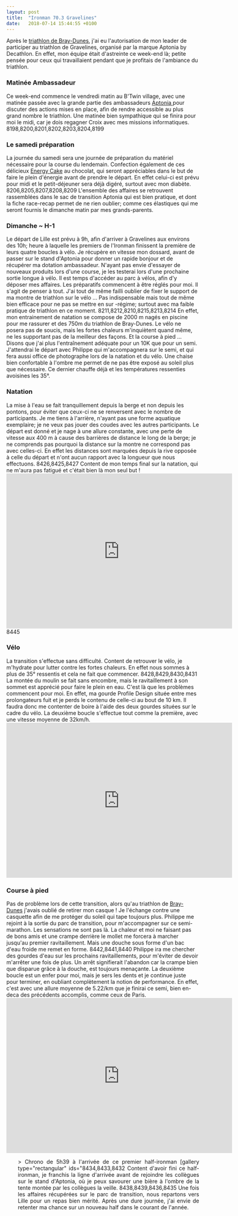 ```yaml
---
layout: post
title:  "Ironman 70.3 Gravelines"
date:   2018-07-14 15:44:55 +0100
---
```

Après le <a href="http://twomoulins.fr/triathlon-braydunes/">triathlon de Bray-Dunes</a>, j'ai eu l'autorisation de mon leader de participer au triathlon de Gravelines, organisé par la marque Aptonia by Decathlon. En effet, mon équipe était d'astreinte ce week-end là; petite pensée pour ceux qui travaillaient pendant que je profitais de l'ambiance du triathlon.

<h3 style="text-align: justify;">Matinée Ambassadeur</h3>
Ce week-end commence le vendredi matin au B'Twin village, avec une matinée passée avec la grande partie des ambassadeurs <a href="https://www.decathlon.fr/sport/c0-nutrition-sportive/_/N-rinoim" target="_blank" rel="noopener">Aptonia  </a>pour discuter des actions mises en place, afin de rendre accessible au plus grand nombre le triathlon. Une matinée bien sympathique qui se finira pour moi le midi, car je dois regagner Croix avec mes missions informatiques.
8198,8200,8201,8202,8203,8204,8199
<h3 style="text-align: justify;">Le samedi préparation</h3>
La journée du samedi sera une journée de préparation du matériel nécessaire pour la course du lendemain. Confection également de ces délicieux <a href="https://www.decathlon.fr/energy-cake-chocolat-3x100g-id_8408970.html" target="_blank" rel="noopener">Energy Cake</a> au chocolat, qui seront appréciables dans le but de faire le plein d'énergie avant de prendre le départ. En effet celui-ci est prévu pour midi et le petit-déjeuner sera déjà digéré, surtout avec mon diabète.
8206,8205,8207,8208,8209
L'ensemble des affaires se retrouvent rassemblées dans le sac de transition Aptonia qui est bien pratique, et dont la fiche race-recap permet de ne rien oublier; comme ces élastiques qui me seront fournis le dimanche matin par mes grands-parents.

<h3 style="text-align: justify;">Dimanche ~ H-1</h3>
Le départ de Lille est prévu à 9h, afin d'arriver à Gravelines aux environs des 10h; heure à laquelle les premiers de l'Ironman finissent la première de leurs quatre boucles à vélo.
Je récupère en vitesse mon dossard, avant de passer sur le stand d'Aptonia pour donner un rapide bonjour et de récupérer ma dotation ambassadeur. N'ayant pas envie d'essayer de nouveaux produits lors d'une course, je les testerai lors d'une prochaine sortie longue à vélo.
Il est temps d'accéder au parc à vélos, afin d'y déposer mes affaires. Les préparatifs commencent à être réglés pour moi. Il s'agit de penser à tout. J'ai tout de même failli oublier de fixer le support de ma montre de triathlon sur le vélo ... Pas indispensable mais tout de même bien efficace pour ne pas se mettre en sur -régime; surtout avec ma faible pratique de triathlon en ce moment.
8211,8212,8210,8215,8213,8214
En effet, mon entrainement de natation se compose de  2000 m nagés en piscine pour me rassurer et des 750m du triathlon de Bray-Dunes.
Le vélo ne posera pas de soucis, mais les fortes chaleurs m'inquiètent quand même, ne les supportant pas de la meilleur des façons. Et la course à pied ... Disons que j'ai plus l'entraînement adéquate pour un 10K que pour un semi.
J'attendrai le départ avec Philippe qui m'accompagnera sur le semi, et qui fera aussi office de photographe lors de la natation et du vélo. Une chaise bien confortable à l'ombre me permet de ne pas être exposé au soleil plus que nécessaire. Ce dernier chauffe déjà et les températures ressenties avoisines les 35°.

<h3 style="text-align: justify;">Natation</h3>
La mise à l'eau se fait tranquillement depuis la berge et non depuis les pontons, pour éviter que ceux-ci ne se renversent avec le nombre de participants.
Je me tiens à l'arrière, n'ayant pas une forme aquatique exemplaire; je ne veux pas jouer des coudes avec les autres participants.
Le départ est donné et je nage à une allure constante, avec une perte de vitesse aux 400 m à cause des barrières de distance le long de la berge; je ne comprends pas pourquoi la distance sur la montre ne correspond pas avec celles-ci. En effet les distances sont marquées depuis la rive opposée à celle du départ et n'ont aucun rapport avec la longueur que nous effectuons.
8426,8425,8427
Content de mon temps final sur la natation, qui ne m'aura pas fatigué et c'était bien là mon seul but !

<center><iframe src="https://www.strava.com/activities/1674453233/embed/a5aa1ef5b33834b9a335a06b45c2b2e2cccc22c7" width="590" height="405" frameborder="0" scrolling="no"></iframe></center>
8445
<h3 style="text-align: justify;">Vélo</h3>
La transition s'effectue sans difficulté. Content de retrouver le vélo, je m'hydrate pour lutter contre les fortes chaleurs. En effet nous sommes à plus de 35° ressentis et cela ne fait que commencer.
8428,8429,8430,8431
La montée du moulin se fait sans encombre, mais le ravitaillement à son sommet est apprécié pour faire le plein en eau. C'est là que les problèmes commencent pour moi. En effet, ma gourde Profile Design située entre mes prolongateurs fuit et je perds le contenu de celle-ci au bout de 10 km. Il faudra donc me contenter de boire à l'aide des deux gourdes situées sur le cadre du vélo.
La deuxième boucle s'effectue tout comme la première, avec une vitesse moyenne de 32km/h.

<center><iframe src="https://www.strava.com/activities/1674453571/embed/18182ea5e5096b539d6050832a59941dff8fc267" width="590" height="405" frameborder="0" scrolling="no" data-mce-fragment="1"></iframe></center>
<h3 style="text-align: justify;">Course à pied</h3>
Pas de problème lors de cette transition, alors qu'au triathlon de <a href="http://twomoulins.fr/triathlon-braydunes/">Bray-Dunes</a> j'avais oublié de retirer mon casque ! Je l'échange contre une casquette afin de me protéger du soleil qui tape toujours plus.
Philippe me rejoint à la sortie du parc de transition, pour m'accompagner sur ce semi-marathon. Les sensations ne sont pas là. La chaleur et moi ne faisant pas de bons amis et une crampe derrière le mollet me forcera à marcher jusqu'au premier ravitaillement. Mais une douche sous forme d'un bac d'eau froide me remet en forme.
8442,8441,8440
Philippe ira me chercher des gourdes d'eau sur les prochains ravitaillements, pour m'éviter de devoir m'arrêter une fois de plus. Un arrêt signifierait l'abandon car la crampe bien que disparue grâce à la douche, est toujours menaçante.
La deuxième boucle est un enfer pour moi, mais je sers les dents et je continue juste pour terminer, en oubliant complètement la notion de performance. En effet, c'est avec une allure moyenne de 5.22/km que je finirai ce semi, bien en-deca des précédents accomplis, comme ceux de Paris.

<center><iframe src="https://www.strava.com/activities/1676206410/embed/d9ec64b2c051e59a62f3c8401a1585473dfa6ed6" width="590" height="405" frameborder="0" scrolling="no" data-mce-fragment="1"></iframe></center>
<p style="padding-left: 30px; text-align: justify;">> Chrono de 5h39 à l'arrivée de ce premier half-ironman
[gallery type="rectangular" ids="8434,8433,8432
Content d'avoir fini ce half-ironman, je franchis la ligne d'arrivée avant de rejoindre les collègues sur le stand d'Aptonia, où je peux savourer une bière à l'ombre de la tente montée par les collègues la veille.
8438,8439,8436,8435
Une fois les affaires récupérées sur le parc de transition, nous repartons vers Lille pour un repas bien mérité. Après une dure journée, j'ai envie de retenter ma chance sur un nouveau half dans le courant de l'année.